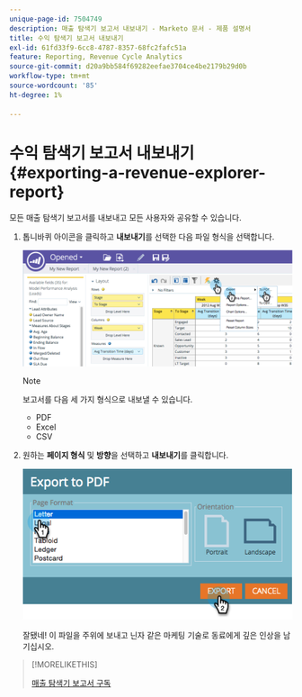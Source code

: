 ```yaml
---
unique-page-id: 7504749
description: 매출 탐색기 보고서 내보내기 - Marketo 문서 - 제품 설명서
title: 수익 탐색기 보고서 내보내기
exl-id: 61fd33f9-6cc8-4787-8357-68fc2fafc51a
feature: Reporting, Revenue Cycle Analytics
source-git-commit: d20a9bb584f69282eefae3704ce4be2179b29d0b
workflow-type: tm+mt
source-wordcount: '85'
ht-degree: 1%

---
```


# 수익 탐색기 보고서 내보내기 {#exporting-a-revenue-explorer-report}

모든 매출 탐색기 보고서를 내보내고 모든 사용자와 공유할 수 있습니다.

1. 톱니바퀴 아이콘을 클릭하고 **내보내기**&#x200B;를 선택한 다음 파일 형식을 선택합니다.

   ![](assets/image2015-3-26-14-3a2-3a19.png)

   >[!NOTE]
   >
   >보고서를 다음 세 가지 형식으로 내보낼 수 있습니다.
   >
   >* PDF
   >* Excel
   >* CSV

1. 원하는 **페이지 형식** 및 **방향**&#x200B;을 선택하고 **내보내기**&#x200B;를 클릭합니다.

   ![](assets/image2015-3-27-16-3a18-3a34.png)

   잘됐네! 이 파일을 주위에 보내고 닌자 같은 마케팅 기술로 동료에게 깊은 인상을 남기십시오.

>[!MORELIKETHIS]
>
>[매출 탐색기 보고서 구독](/help/marketo/product-docs/reporting/revenue-cycle-analytics/revenue-explorer/subscribe-to-a-revenue-explorer-report.md)
